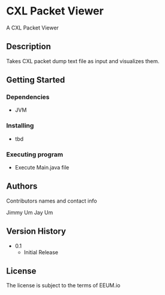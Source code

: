 # CXL Packet Viewer

A CXL Packet Viewer

## Description

Takes CXL packet dump text file  as input and visualizes them.

## Getting Started

### Dependencies

* JVM

### Installing

* tbd

### Executing program

* Execute Main.java file

## Authors

Contributors names and contact info

Jimmy Um
Jay Um

## Version History

* 0.1
    * Initial Release

## License

The license is subject to the terms of EEUM.io 
